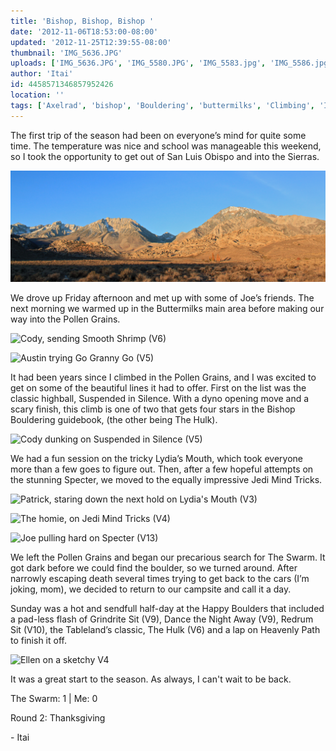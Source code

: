 ```yaml
---
title: 'Bishop, Bishop, Bishop '
date: '2012-11-06T18:53:00-08:00'
updated: '2012-11-25T12:39:55-08:00'
thumbnail: 'IMG_5636.JPG'
uploads: ['IMG_5636.JPG', 'IMG_5580.JPG', 'IMG_5583.jpg', 'IMG_5586.jpg', 'IMG_5603.JPG', 'IMG_5619.jpg', 'IMG_5609.JPG', 'IMG_5648.jpg']
author: 'Itai'
id: 4458571346857952426
location: ''
tags: ['Axelrad', 'bishop', 'Bouldering', 'buttermilks', 'Climbing', 'Itai']
---
```


The first trip of the season had been on everyone’s mind for quite some time. The temperature was nice and school was manageable this weekend, so I took the opportunity to get out of San Luis Obispo and into the Sierras.

![](uploads/IMG_5636.JPG)

We drove up Friday afternoon and met up with some of Joe’s friends. The next morning we warmed up in the Buttermilks main area before making our way into the Pollen Grains.

![Cody, sending Smooth Shrimp (V6)](uploads/IMG_5580.JPG)

![Austin trying Go Granny Go (V5)](uploads/IMG_5583.jpg)

It had been years since I climbed in the Pollen Grains, and I was excited to get on some of the beautiful lines it had to offer. First on the list was the classic highball, Suspended in Silence. With a dyno opening move and a scary finish, this climb is one of two that gets four stars in the Bishop Bouldering guidebook, (the other being The Hulk).

![Cody dunking on Suspended in Silence (V5)](uploads/IMG_5586.jpg)

We had a fun session on the tricky Lydia’s Mouth, which took everyone more than a few goes to figure out. Then, after a few hopeful attempts on the stunning Specter, we moved to the equally impressive Jedi Mind Tricks.

![Patrick, staring down the next hold on Lydia's Mouth (V3)](uploads/IMG_5603.JPG)

![The homie, on Jedi Mind Tricks (V4)](uploads/IMG_5619.jpg)

![Joe pulling hard on Specter (V13)](uploads/IMG_5609.JPG)

We left the Pollen Grains and began our precarious search for The Swarm. It got dark before we could find the boulder, so we turned around. After narrowly escaping death several times trying to get back to the cars (I’m joking, mom), we decided to return to our campsite and call it a day.

Sunday was a hot and sendfull half-day at the Happy Boulders that included a pad-less flash of Grindrite Sit (V9), Dance the Night Away (V9), Redrum Sit (V10), the Tableland’s classic, The Hulk (V6) and a lap on Heavenly Path to finish it off.

![Ellen on a sketchy V4](uploads/IMG_5648.jpg)

It was a great start to the season. As always, I can't wait to be back.

The Swarm: 1 | Me: 0

Round 2: Thanksgiving

\- Itai

